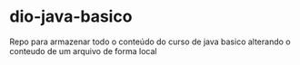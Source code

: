 # dio-java-basico
Repo para armazenar todo o conteúdo do curso de java basico
alterando o conteudo de um arquivo de forma local
